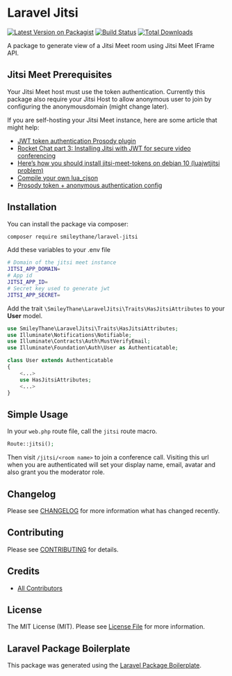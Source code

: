 # Laravel Jitsi

[![Latest Version on Packagist](https://img.shields.io/packagist/v/smileythane/laravel-jitsi.svg?style=flat-square)](https://packagist.org/packages/smileythane/laravel-jitsi)
[![Build Status](https://img.shields.io/travis/smileythane/laravel-jitsi/master.svg?style=flat-square)](https://travis-ci.org/smileythane/laravel-jitsi)
[![Total Downloads](https://img.shields.io/packagist/dt/smileythane/laravel-jitsi.svg?style=flat-square)](https://packagist.org/packages/smileythane/laravel-jitsi)

A package to generate view of a Jitsi Meet room using Jitsi Meet IFrame API.

## Jitsi Meet Prerequisites

Your Jitsi Meet host must use the token authentication. Currently this package also require your Jitsi Host to allow anonymous user to join by configuring the anonymousdomain (might change later).

If you are self-hosting your Jitsi Meet instance, here are some article that might help:

-   [JWT token authentication Prosody plugin](https://github.com/jitsi/lib-jitsi-meet/blob/master/doc/tokens.md)
-   [Rocket Chat part 3: Installing Jitsi with JWT for secure video conferencing](https://medium.com/@szewong/rocket-chat-part-3-installing-jitsi-with-jwt-for-secure-video-conferencing-b6f909e7f92c)
-   [Here’s how you should install jitsi-meet-tokens on debian 10 (luajwtjitsi problem)](https://community.jitsi.org/t/heres-how-you-should-install-jitsi-meet-tokens-on-debian-10/59606)
-   [Compile your own lua_cjson](https://community.jitsi.org/t/jwt-token-authentication-broken-on-debian-10-with-openssl-1-1/31027/5)
-   [Prosody token + anonymous authentication config](https://github.com/jitsi/jitsi-meet/pull/5025#issuecomment-580013383)

## Installation

You can install the package via composer:

```bash
composer require smileythane/laravel-jitsi
```

Add these variables to your .env file

```bash
# Domain of the jitsi meet instance
JITSI_APP_DOMAIN=
# App id
JITSI_APP_ID=
# Secret key used to generate jwt
JITSI_APP_SECRET=
```

Add the trait `\SmileyThane\LaravelJitsi\Traits\HasJitsiAttributes` to your **User** model.

```php
use SmileyThane\LaravelJitsi\Traits\HasJitsiAttributes;
use Illuminate\Notifications\Notifiable;
use Illuminate\Contracts\Auth\MustVerifyEmail;
use Illuminate\Foundation\Auth\User as Authenticatable;

class User extends Authenticatable
{
    <...>
    use HasJitsiAttributes;
    <...>
}
```

## Simple Usage

In your `web.php` route file, call the `jitsi` route macro.

```php
Route::jitsi();
```

Then visit `/jitsi/<room name>` to join a conference call. Visiting this url when you are authenticated will set your display name, email, avatar and also grant you the moderator role.

## Changelog

Please see [CHANGELOG](CHANGELOG.md) for more information what has changed recently.

## Contributing

Please see [CONTRIBUTING](CONTRIBUTING.md) for details.

## Credits
-   [All Contributors](../../contributors)

## License

The MIT License (MIT). Please see [License File](LICENSE.md) for more information.

## Laravel Package Boilerplate

This package was generated using the [Laravel Package Boilerplate](https://laravelpackageboilerplate.com).
